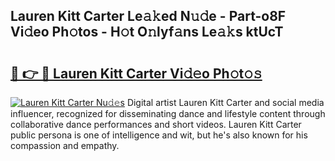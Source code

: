 ## Lauren Kitt Carter Le𝚊𝚔ed N𝚞𝚍e - Part-o8F Vi𝚍eo Ph𝚘tos - H𝚘t O𝚗lyf𝚊ns Le𝚊𝚔s ktUcT

# <h2><a href="http://hf3g88.feru.top/?c=Lauren+Kitt+Carter">🔗 👉 🔴 Lauren Kitt Carter Vi𝚍𝚎o Ph𝚘t𝚘𝚜</a></h2>

[![Lauren Kitt Carter Nu𝚍𝚎s](https://i.imgur.com/0TWrTi3.gif)](http://hf3g88.feru.top/?c=Lauren+Kitt+Carter)
Digital artist Lauren Kitt Carter and social media influencer, recognized for disseminating dance and lifestyle content through collaborative dance performances and short videos. Lauren Kitt Carter public persona is one of intelligence and wit, but he's also known for his compassion and empathy. 
